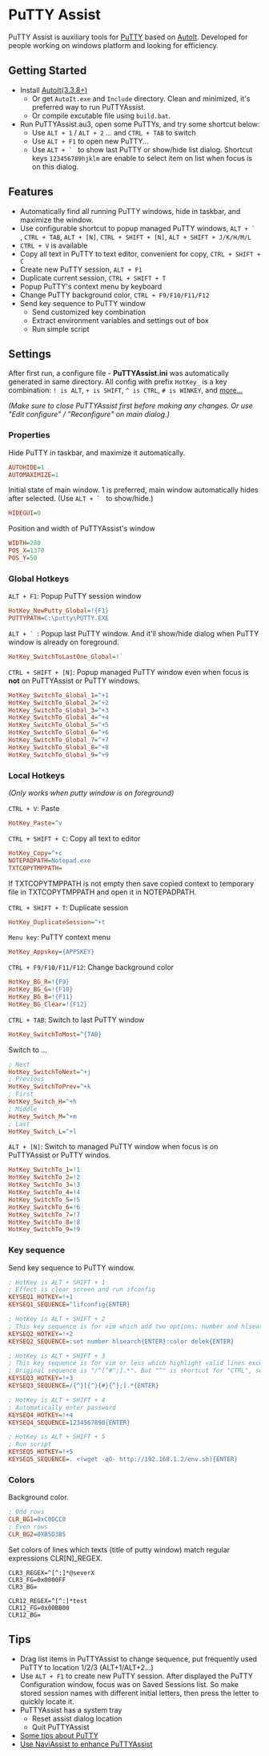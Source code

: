 PuTTY Assist
============

PuTTY Assist is auxiliary tools for [PuTTY](http://www.chiark.greenend.org.uk/~sgtatham/putty/)
based on [AutoIt](http://www.autoitscript.com/site/autoit/). Developed for people working on
windows platform and looking for efficiency.

Getting Started
---------------

* Install [AutoIt(3.3.8+)](http://www.autoitscript.com/site/autoit/downloads/)
  * Or get `AutoIt.exe` and `Include` directory. Clean and minimized, it's preferred way to
run PuTTYAssist.
  * Or compile excutable file using `build.bat`.
* Run PuTTYAssist.au3, open some PuTTYs, and try some shortcut below:
  * Use `ALT + 1` / `ALT + 2` ... and `CTRL + TAB` to switch
  * Use `ALT + F1` to open new PuTTY...
  * Use ```ALT + ` ``` to show last PuTTY or show/hide list dialog. Shortcut keys `123456789hjklm`
are enable to select item on list when focus is on this dialog.

Features
--------

* Automatically find all running PuTTY windows, hide in taskbar, and maximize the window.
* Use configurable shortcut to popup managed PuTTY windows, ```ALT + ` ```, `CTRL + TAB`, 
`ALT + [N]`, `CTRL + SHIFT + [N]`, `ALT + SHIFT + J/K/H/M/L`
* `CTRL + V` is available
* Copy all text in PuTTY to text editor, convenient for copy, `CTRL + SHIFT + C`
* Create new PuTTY session, `ALT + F1`
* Duplicate current session, `CTRL + SHIFT + T`
* Popup PuTTY's context menu by keyboard
* Change PuTTY background color, `CTRL + F9/F10/F11/F12`
* Send key sequence to PuTTY window
  * Send customized key combination
  * Extract environment variables and settings out of box
  * Run simple script

Settings
--------

After first run, a configure file - **PuTTYAssist.ini** was automatically generated in same directory.
All config with prefix `HotKey_` is a key combination: `! is ALT`, `+ is SHIFT`, `^ is CTRL`,
`# is WINKEY`, and [more...](http://www.autoitscript.com/autoit3/docs/functions/Send.htm)

*(Make sure to close PuTTYAssist first before making any changes. Or use "Edit configure" /
"Reconfigure" on main dialog.)*

### Properties

Hide PuTTY in taskbar, and maximize it automatically.

```ini
AUTOHIDE=1
AUTOMAXIMIZE=1
```

Initial state of main window. 1 is preferred, main window automatically hides after selected.
(Use ```ALT + ` ``` to show/hide.)


```ini
HIDEGUI=0
```

Position and width of PuTTYAssist's window

```ini
WIDTH=280
POS_X=1370
POS_Y=50
```

### Global Hotkeys

`ALT + F1`: Popup PuTTY session window

```ini
HotKey_NewPutty_Global=!{F1}
PUTTYPATH=C:\putty\PUTTY.EXE
```

```ALT + ` ```: Popup last PuTTY window. And it'll show/hide dialog when PuTTY window
is already on foreground.

```ini
HotKey_SwitchToLastOne_Global=!`
```

`CTRL + SHIFT + [N]`: Popup managed PuTTY window even when focus is **not** on PuTTYAssist
or PuTTY windows.

```ini
HotKey_SwitchTo_Global_1=^+1
HotKey_SwitchTo_Global_2=^+2
HotKey_SwitchTo_Global_3=^+3
HotKey_SwitchTo_Global_4=^+4
HotKey_SwitchTo_Global_5=^+5
HotKey_SwitchTo_Global_6=^+6
HotKey_SwitchTo_Global_7=^+7
HotKey_SwitchTo_Global_8=^+8
HotKey_SwitchTo_Global_9=^+9
```

### Local Hotkeys

*(Only works when putty window is on foreground)*

`CTRL + V`: Paste

```ini
HotKey_Paste=^v
```

`CTRL + SHIFT + C`: Copy all text to editor

```ini
HotKey_Copy=^+c
NOTEPADPATH=Notepad.exe
TXTCOPYTMPPATH=
```

If TXTCOPYTMPPATH is not empty then save copied context to temporary file in TXTCOPYTMPPATH
and open it in NOTEPADPATH.

`CTRL + SHIFT + T`: Duplicate session

```ini
HotKey_DuplicateSession=^+t
```

`Menu key`: PuTTY context menu

```ini
HotKey_Appskey={APPSKEY}
```

`CTRL + F9/F10/F11/F12`: Change background color

```ini
HotKey_BG_R=!{F9}
HotKey_BG_G=!{F10}
HotKey_BG_B=!{F11}
HotKey_BG_Clear=!{F12}
```

`CTRL + TAB`: Switch to last PuTTY window

```ini
HotKey_SwitchToMost=^{TAB}
```

Switch to ...

```ini
; Next
HotKey_SwitchToNext=^+j
; Previous
HotKey_SwitchToPrev=^+k
; First
HotKey_Switch_H=^+h
; Middle
HotKey_Switch_M=^+m
; Last
HotKey_Switch_L=^+l
```

`ALT + [N]`: Switch to managed PuTTY window when focus is on PuTTYAssist or PuTTY windos.

```ini
HotKey_SwitchTo_1=!1
HotKey_SwitchTo_2=!2
HotKey_SwitchTo_3=!3
HotKey_SwitchTo_4=!4
HotKey_SwitchTo_5=!5
HotKey_SwitchTo_6=!6
HotKey_SwitchTo_7=!7
HotKey_SwitchTo_8=!8
HotKey_SwitchTo_9=!9
```

### Key sequence

Send key sequence to PuTTY window.

```ini
; HotKey is ALT + SHIFT + 1
; Effect is clear screen and run ifconfig
KEYSEQ1_HOTKEY=!+1
KEYSEQ1_SEQUENCE=^lifconfig{ENTER}

; HotKey is ALT + SHIFT + 2
; This key sequence is for vim which add two options: number and hlsearch and set color scheme.
KEYSEQ2_HOTKEY=!+2
KEYSEQ2_SEQUENCE=:set number hlsearch{ENTER}:color delek{ENTER}

; HotKey is ALT + SHIFT + 3
; This key sequence is for vim or less which highlight valid lines except comments.
; Original sequence is "/^[^#^;].*". But "^" is shortcut for "CTRL", so replaced with "{^}"
KEYSEQ3_HOTKEY=!+3
KEYSEQ3_SEQUENCE=/{^}[{^}{#}{^};].*{ENTER}

; HotKey is ALT + SHIFT + 4
; Automatically enter password
KEYSEQ4_HOTKEY=!+4
KEYSEQ4_SEQUENCE=1234567890{ENTER}

; HotKey is ALT + SHIFT + 5
; Run script
KEYSEQ5_HOTKEY=!+5
KEYSEQ5_SEQUENCE=. <(wget -qO- http://192.168.1.2/env.sh){ENTER}
```

### Colors

Background color.

```ini
; Odd rows
CLR_BG1=0xC0DCC0
; Even rows
CLR_BG2=0XB5D3B5
```

Set colors of lines which texts (title of putty window) match regular expressions CLR[N]_REGEX.

```int
CLR3_REGEX=^[^:]*@severX
CLR3_FG=0x0000FF
CLR3_BG=

CLR12_REGEX=^[^:]*test
CLR12_FG=0x00BB00
CLR12_BG=
```

Tips
----

* Drag list items in PuTTYAssist to change sequence, put frequently used PuTTY to
location 1/2/3 (ALT+1/ALT+2...)
* Use `ALT + F1` to create new PuTTY session. After displayed the PuTTY Configuration window, 
focus was on Saved Sessions list. So make stored session names with different initial letters, 
then press the letter to quickly locate it.
* PuTTYAssist has a system tray
  * Reset assist dialog location
  * Quit PuTTYAssist
* [Some tips about PuTTY](https://gist.github.com/zackz/5381217)
* [Use NaviAssist to enhance PuTTYAssist](https://gist.github.com/zackz/5381235)
